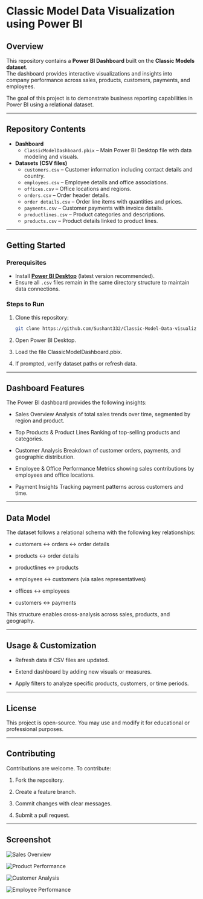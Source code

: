 # Classic Model Data Visualization using Power BI

## Overview
This repository contains a **Power BI Dashboard** built on the **Classic Models dataset**.  
The dashboard provides interactive visualizations and insights into company performance across sales, products, customers, payments, and employees.

The goal of this project is to demonstrate business reporting capabilities in Power BI using a relational dataset.

---

## Repository Contents
- **Dashboard**
  - `ClassicModelDashboard.pbix` – Main Power BI Desktop file with data modeling and visuals.
- **Datasets (CSV files)**
  - `customers.csv` – Customer information including contact details and country.
  - `employees.csv` – Employee details and office associations.
  - `offices.csv` – Office locations and regions.
  - `orders.csv` – Order header details.
  - `order details.csv` – Order line items with quantities and prices.
  - `payments.csv` – Customer payments with invoice details.
  - `productlines.csv` – Product categories and descriptions.
  - `products.csv` – Product details linked to product lines.

---

## Getting Started

### Prerequisites
- Install **[Power BI Desktop](https://powerbi.microsoft.com/desktop/)** (latest version recommended).
- Ensure all `.csv` files remain in the same directory structure to maintain data connections.

### Steps to Run
1. Clone this repository:
   ```bash
   git clone https://github.com/Sushant332/Classic-Model-Data-visualization-using-PowerBI.git
2. Open Power BI Desktop.

3. Load the file ClassicModelDashboard.pbix.

4. If prompted, verify dataset paths or refresh data.

---

## Dashboard Features

The Power BI dashboard provides the following insights:

- Sales Overview
Analysis of total sales trends over time, segmented by region and product.

- Top Products & Product Lines
Ranking of top-selling products and categories.

- Customer Analysis
Breakdown of customer orders, payments, and geographic distribution.

- Employee & Office Performance
Metrics showing sales contributions by employees and office locations.

- Payment Insights
Tracking payment patterns across customers and time.

---

## Data Model

The dataset follows a relational schema with the following key relationships:

- customers ↔ orders ↔ order details

- products ↔ order details

- productlines ↔ products

- employees ↔ customers (via sales representatives)

- offices ↔ employees

- customers ↔ payments

This structure enables cross-analysis across sales, products, and geography.

---

## Usage & Customization

- Refresh data if CSV files are updated.

- Extend dashboard by adding new visuals or measures.

- Apply filters to analyze specific products, customers, or time periods.

---

## License

This project is open-source. You may use and modify it for educational or professional purposes.

---

##   Contributing

Contributions are welcome. To contribute:

1. Fork the repository.

2. Create a feature branch.

3. Commit changes with clear messages.

4. Submit a pull request.


---

## Screenshot

![Sales Overview](images/ps1.png)

![Product Performance](images/ps2.png)

![Customer Analysis](images/ps3.png)

![Employee Performance](images/ps4.png)
